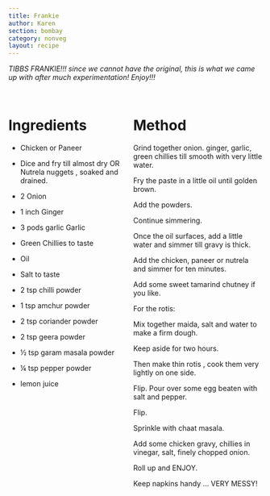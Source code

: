 ```yaml
---
title: Frankie
author: Karen
section: bombay
category: nonveg
layout: recipe
---
```

_TIBBS FRANKIE!!! since we cannot have the original, this is what we came up with after much experimentation! Enjoy!!!_

<br>
<div class='columns'> <div class='column is-one-third p-3' markdown='1'>

# Ingredients

* Chicken or Paneer
* Dice and fry till almost dry OR Nutrela nuggets , soaked and drained.
* 2 Onion
* 1 inch Ginger
* 3 pods garlic Garlic
* Green Chillies to taste
* Oil
* Salt to taste


* 2 tsp chilli powder
* 1 tsp amchur powder
* 2 tsp coriander powder
* 2 tsp geera powder
* ½ tsp garam masala powder
* ¼ tsp pepper powder
* lemon juice



</div> <div class='column is-two-thirds p-3' markdown='1'>

# Method
Grind together onion. ginger, garlic, green chillies till smooth with very little water.

Fry the paste in a little oil until golden brown.

Add the powders.

Continue simmering.

Once the oil surfaces, add a little water and simmer till gravy is thick.

Add the chicken, paneer or nutrela and simmer for ten minutes.

Add some sweet tamarind chutney if you like.
 
For the rotis:

Mix together maida, salt and water to make a firm dough.

Keep aside for two hours.

Then make thin rotis , cook them very lightly on one side.

Flip. Pour over some egg beaten with salt and pepper.

Flip.

Sprinkle with chaat masala.

Add some chicken  gravy, chillies in vinegar, salt, finely chopped onion.

Roll up and ENJOY.

Keep napkins handy … VERY MESSY!
 


</div> </div>